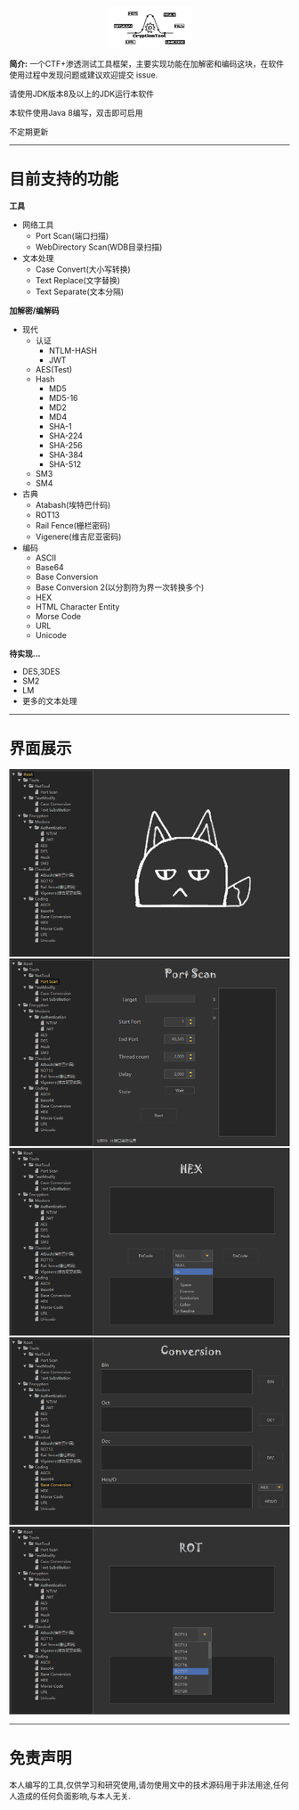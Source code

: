<p align="center">
    <img src="./assets/img/logo.png" width="30%">
</p>

**简介:** 一个CTF+渗透测试工具框架，主要实现功能在加解密和编码这块，在软件使用过程中发现问题或建议欢迎提交 issue.

请使用JDK版本8及以上的JDK运行本软件

本软件使用Java 8编写，双击即可启用

不定期更新

---

# 目前支持的功能

**工具**
- 网络工具
  - Port Scan(端口扫描)
  - WebDirectory Scan(WDB目录扫描)
- 文本处理
  - Case Convert(大小写转换)
  - Text Replace(文字替换)
  - Text Separate(文本分隔)

**加解密/编解码**
- 现代
  - 认证
    - NTLM-HASH
    - JWT
  - AES(Test)
  - Hash
    - MD5
    - MD5-16
    - MD2
    - MD4
    - SHA-1
    - SHA-224
    - SHA-256
    - SHA-384
    - SHA-512
  - SM3
  - SM4
- 古典
  - Atabash(埃特巴什码)
  - ROT13
  - Rail Fence(栅栏密码)
  - Vigenere(维吉尼亚密码)
- 编码
  - ASCII
  - Base64
  - Base Conversion
  - Base Conversion 2(以分割符为界一次转换多个)
  - HEX
  - HTML Character Entity
  - Morse Code
  - URL
  - Unicode

**待实现...**
- DES,3DES
- SM2
- LM
- 更多的文本处理

---

# 界面展示

![](./assets/img/1.png)
![](./assets/img/2.png)
![](./assets/img/3.png)
![](./assets/img/4.png)
![](./assets/img/5.png)

---

# 免责声明

本人编写的工具,仅供学习和研究使用,请勿使用文中的技术源码用于非法用途,任何人造成的任何负面影响,与本人无关.
